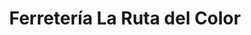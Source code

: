 ---
title: "Ferretería La Ruta del Color"
url: /caracas/ferreteria-la-ruta-del-color/
shop: Eisenwaren
---